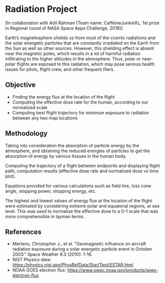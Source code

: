 # Radiation Project
[In collaboration with Adil Rahman (Team name: CaffeineJunkieXL, 1st prize in Regional round of NASA Space Apps Challenge, 2018)]

Earth’s magnetosphere shields us from most of the cosmic radiations and the solar energetic particles that are constantly irradiated on the Earth from the Sun as well as other sources. However, this shielding effect is absent near the magnetic poles, which results in a lot of harmful radiation infiltrating to the higher altitudes in the atmosphere. Thus, polar or near-polar flights are exposed to this radiation, which may pose serious health issues for pilots, flight crew, and other frequent fliers.

## Objective
* Finding the energy flux at the location of the flight
* Computing the effective dose rate for the human, according to our normalized scale
* Computing best flight trajectory for minimum exposure to radiation between any two map locations

## Methodology
Taking into consideration the absorption of particle energy by the atmosphere, and obtaining the reduced energies of particles to get the absorption of energy by various tissues in the human body. <br>

Computing the trajectory of a flight between endpoints and displaying flight path, computation results (effective dose rate and normalized dose vs time plot). <br>

Equations provided for various calculations such as field line, loss cone angle, stopping power, stopping energy, etc. <br>

The highest and lowest values of energy flux at the location of the flight were estimated by considering extreme polar and equatorial regions, at sea level. This was used to normalize the effective dose to a 0-1 scale that was more comprehensible in layman terms.

## References
* Mertens, Christopher J., et al. "Geomagnetic influence on aircraft radiation exposure during a solar energetic particle event in October 2003." Space Weather 8.3 (2010): 1-16.
* NIST Physics data: https://physics.nist.gov/PhysRefData/Star/Text/ESTAR.html
* NOAA GOES electron flux: https://www.swpc.noaa.gov/products/goes-electron-flux
